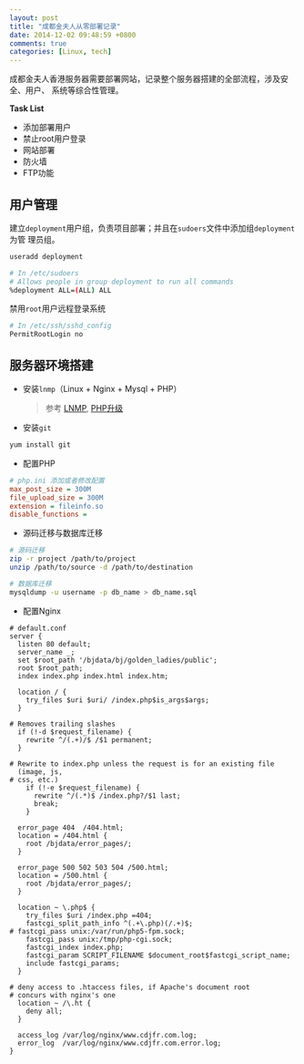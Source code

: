 ```yaml
---
layout: post
title: "成都金夫人从零部署记录"
date: 2014-12-02 09:48:59 +0800
comments: true
categories: [Linux, tech]
---
```

成都金夫人香港服务器需要部署网站，记录整个服务器搭建的全部流程，涉及安全、用户、
系统等综合性管理。

**Task List**

+ 添加部署用户
+ 禁止root用户登录
+ 网站部署
+ 防火墙
+ FTP功能

## 用户管理

建立`deployment`用户组，负责项目部署；并且在`sudoers`文件中添加组`deployment`为管
理员组。

``` bash
useradd deployment

# In /etc/sudoers
# Allows people in group deployment to run all commands
%deployment ALL=(ALL) ALL
```

禁用`root`用户远程登录系统

``` bash
# In /etc/ssh/sshd_config
PermitRootLogin no
```

## 服务器环境搭建

+ 安装`lnmp`（Linux + Nginx + Mysql + PHP）

    > 参考 [LNMP](http://lnmp.org),
    > [PHP升级](http://www.vpser.net/manage/lnmp-upgrade-php-script.html)

+ 安装`git`

``` bash
yum install git
```

+ 配置PHP

``` ini
# php.ini 添加或者修改配置
max_post_size = 300M
file_upload_size = 300M
extension = fileinfo.so
disable_functions =
```

+ 源码迁移与数据库迁移

``` bash
# 源码迁移
zip -r project /path/to/project
unzip /path/to/source -d /path/to/destination

# 数据库迁移
mysqldump -u username -p db_name > db_name.sql
```

+ 配置Nginx

``` nginx
# default.conf
server {
  listen 80 default;
  server_name _;
  set $root_path '/bjdata/bj/golden_ladies/public';
  root $root_path;
  index index.php index.html index.htm;

  location / {
    try_files $uri $uri/ /index.php$is_args$args;
  }

# Removes trailing slashes
  if (!-d $request_filename) {
    rewrite ^/(.+)/$ /$1 permanent;
  }

# Rewrite to index.php unless the request is for an existing file
  (image, js,
# css, etc.)
    if (!-e $request_filename) {
      rewrite ^/(.*)$ /index.php?/$1 last;
      break;
    }

  error_page 404  /404.html;
  location = /404.html {
    root /bjdata/error_pages/;
  }

  error_page 500 502 503 504 /500.html;
  location = /500.html {
    root /bjdata/error_pages/;
  }

  location ~ \.php$ {
    try_files $uri /index.php =404;
    fastcgi_split_path_info ^(.+\.php)(/.+)$;
# fastcgi_pass unix:/var/run/php5-fpm.sock;
    fastcgi_pass unix:/tmp/php-cgi.sock;
    fastcgi_index index.php;
    fastcgi_param SCRIPT_FILENAME $document_root$fastcgi_script_name;
    include fastcgi_params;
  }

# deny access to .htaccess files, if Apache's document root
# concurs with nginx's one
  location ~ /\.ht {
    deny all;
  }

  access_log /var/log/nginx/www.cdjfr.com.log;
  error_log  /var/log/nginx/www.cdjfr.com.error.log;
}
```
